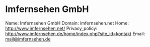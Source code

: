 
# Imfernsehen GmbH

Name: Imfernsehen GmbH
Domain: imfernsehen.net
Home: http://www.imfernsehen.net/
Privacy_policy: http://www.imfernsehen.de/home/index.php?site_id=kontakt
Email: mail@imfernsehen.de
